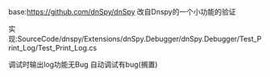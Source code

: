 base:https://github.com/dnSpy/dnSpy
改自Dnspy的一个小功能的验证


实现:SourceCode/dnspy/Extensions/dnSpy.Debugger/dnSpy.Debugger/Test_Print_Log/Test_Print_Log.cs


调试时输出log功能无Bug
自动调试有bug(搁置)